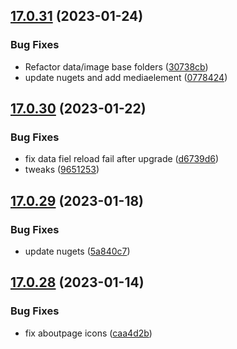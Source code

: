 ## [17.0.31](https://github.com/phandcock/GrampsView/compare/v17.0.30...v17.0.31) (2023-01-24)


### Bug Fixes

* Refactor data/image base folders ([30738cb](https://github.com/phandcock/GrampsView/commit/30738cb6cd3f44a77a91b827dceb92c7d4c40042))
* update nugets and add mediaelement ([0778424](https://github.com/phandcock/GrampsView/commit/0778424d65a98c0d7ad8a9e23cb0f4706af82efa))



## [17.0.30](https://github.com/phandcock/GrampsView/compare/v17.0.29...v17.0.30) (2023-01-22)


### Bug Fixes

* fix data fiel reload fail after upgrade ([d6739d6](https://github.com/phandcock/GrampsView/commit/d6739d63b0f6896b58614d52de7d8ddbcb9e146c))
* tweaks ([9651253](https://github.com/phandcock/GrampsView/commit/965125348deee2aa8d1e320773a88741d2c9e32e))



## [17.0.29](https://github.com/phandcock/GrampsView/compare/v17.0.28...v17.0.29) (2023-01-18)


### Bug Fixes

* update nugets ([5a840c7](https://github.com/phandcock/GrampsView/commit/5a840c72d9656529e96404a48265fe85dab48d0e))



## [17.0.28](https://github.com/phandcock/GrampsView/compare/v17.0.27...v17.0.28) (2023-01-14)


### Bug Fixes

* fix aboutpage icons ([caa4d2b](https://github.com/phandcock/GrampsView/commit/caa4d2bf44b962ec7f9ee2beb65d90e502a7368b))



